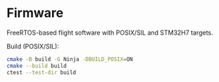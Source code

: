 # Firmware

FreeRTOS-based flight software with POSIX/SIL and STM32H7 targets.

Build (POSIX/SIL):

```sh
cmake -B build -G Ninja -DBUILD_POSIX=ON
cmake --build build
ctest --test-dir build
```
